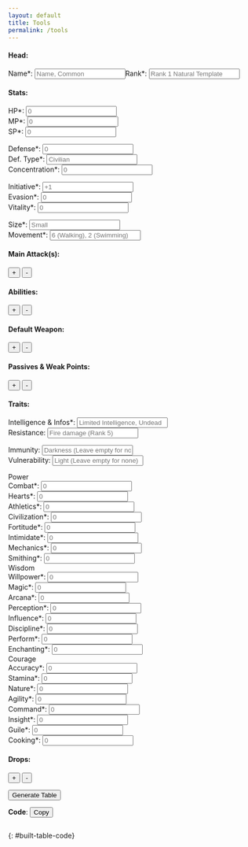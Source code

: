 ```yaml
---
layout: default
title: Tools
permalink: /tools
---
```


#### Head:

<form style="display:flex;">
    <div class="large-input">
        <label for="id_name">Name*:</label>
        <input id="id_name" type="text" placeholder="Name, Common">
    </div>
    <div class="large-input">
        <label for="id_rank">Rank*:</label>
        <input id="id_rank" type="text" placeholder="Rank 1 Natural Template">
    </div>
</form>

#### Stats:

<form>
    <div class="small-input">
        <label for="id_hp">HP*:</label>
        <input id="id_hp" type="text" placeholder="0">
    </div>
    <div class="small-input">
        <label for="id_mp">MP*:</label>
        <input id="id_mp" type="text" placeholder="0">
    </div>
    <div class="small-input">
        <label for="id_sp">SP*:</label>
        <input id="id_sp" type="text" placeholder="0">
    </div>
</form>
<form>
    <div class="flex-shrink-0 small-input">
        <label for="id_defense">Defense*:</label>
        <input id="id_defense" type="text" placeholder="0">
    </div>
    <div class="large-input flex-grow-2 small-input">
        <label for="id_defense_type">Def. Type*:</label>
        <input id="id_defense_type" type="text" placeholder="Civilian">
    </div>
    <div class="flex-shrink-0 small-input">
        <label for="id_concentration">Concentration*:</label>
        <input id="id_concentration" type="text" placeholder="0">
    </div>
</form>
<form>
    <div class="small-input">
        <label for="id_initiative">Initiative*:</label>
        <input id="id_initiative" type="text" placeholder="+1">
    </div>
    <div class="small-input">
        <label for="id_evasion">Evasion*:</label>
        <input id="id_evasion" type="text" placeholder="0">
    </div>
    <div class="small-input">
        <label for="id_vitality">Vitality*:</label>
        <input id="id_vitality" type="text" placeholder="0">
    </div>
</form>
<form>
    <div class="large-input">
        <label for="id_size">Size*:</label>
        <input id="id_size" type="text" placeholder="Small">
    </div>
    <div class="large-input flex-grow-3">
        <label for="id_movement">Movement*:</label>
        <input id="id_movement" type="text" placeholder="6 (Walking), 2 (Swimming)">
    </div>
</form>

#### Main Attack(s):

<button type="button" name="button_add_main_attack" class="btn btn-purple" onclick="builderAddMainAttack()">+</button> <button type="button" name="button_remove_main_attack" class="btn btn-purple" onclick="builderAddMainAttack(true)">-</button>

<div id="main_attacks"></div>

#### Abilities:

<button type="button" name="button_add_ability" class="btn btn-purple" onclick="builderAddAbility()">+</button> <button type="button" name="button_remove_ability" class="btn btn-purple" onclick="builderAddAbility(true)">-</button>

<div id="abilities"></div>

#### Default Weapon:

<button type="button" name="button_add_weapon" class="btn btn-purple" onclick="builderAddWeapon()">+</button> <button type="button" name="button_remove_weapon" class="btn btn-purple" onclick="builderAddWeapon(true)">-</button>

<div id="weapons"></div>

#### Passives & Weak Points:

<button type="button" name="button_add_passive" class="btn btn-purple" onclick="builderAddPassive()">+</button> <button type="button" name="button_remove_passive" class="btn btn-purple" onclick="builderAddPassive(true)">-</button>

<div id="passives"></div>

#### Traits:

<form>
    <div class="large-input">
        <label for="id_traits_infos">Intelligence & Infos*:</label>
        <input id="id_traits_infos" type="text" placeholder="Limited Intelligence, Undead">
    </div>
    <div class="large-input">
        <label for="id_traits_infos">Resistance:</label>
        <input id="id_traits_infos" type="text" placeholder="Fire damage (Rank 5)">
    </div>
</form>
<form>
    <div class="large-input">
        <label for="id_traits_vulnerability">Immunity:</label>
        <input id="id_traits_vulnerability" type="text" placeholder="Darkness (Leave empty for none)">
    </div>
    <div class="large-input">
        <label for="id_traits_vulnerability">Vulnerability:</label>
        <input id="id_traits_vulnerability" type="text" placeholder="Light (Leave empty for none)">
    </div>
</form>
<form>
    <div class="traits small-input">
        <div class="traits-title">
            <span>Power</span>
        </div>
        <div>
            <label for="id_traits_combat">Combat*:</label>
            <input id="id_traits_combat" type="text" placeholder="0">
        </div>
        <div>
            <label for="id_traits_hearts">Hearts*:</label>
            <input id="id_traits_hearts" type="text" placeholder="0">
        </div>
        <div>
            <label for="id_traits_athletics">Athletics*:</label>
            <input id="id_traits_athletics" type="text" placeholder="0">
        </div>
        <div>
            <label for="id_traits_civilization">Civilization*:</label>
            <input id="id_traits_civilization" type="text" placeholder="0">
        </div>
        <div>
            <label for="id_traits_fortitude">Fortitude*:</label>
            <input id="id_traits_fortitude" type="text" placeholder="0">
        </div>
        <div>
            <label for="id_traits_intimidate">Intimidate*:</label>
            <input id="id_traits_intimidate" type="text" placeholder="0">
        </div>
        <div>
            <label for="id_traits_mechanics">Mechanics*:</label>
            <input id="id_traits_mechanics" type="text" placeholder="0">
        </div>
        <div>
            <label for="id_traits_smithing">Smithing*:</label>
            <input id="id_traits_smithing" type="text" placeholder="0">
        </div>
    </div>
    <div class="traits small-input">
        <div class="traits-title">
            <span>Wisdom</span>
        </div>
        <div>
            <label for="id_traits_willpower">Willpower*:</label>
            <input id="id_traits_willpower" type="text" placeholder="0">
        </div>
        <div>
            <label for="id_traits_magic">Magic*:</label>
            <input id="id_traits_magic" type="text" placeholder="0">
        </div>
        <div>
            <label for="id_traits_arcana">Arcana*:</label>
            <input id="id_traits_arcana" type="text" placeholder="0">
        </div>
        <div>
            <label for="id_traits_perception">Perception*:</label>
            <input id="id_traits_perception" type="text" placeholder="0">
        </div>
        <div>
            <label for="id_traits_influence">Influence*:</label>
            <input id="id_traits_influence" type="text" placeholder="0">
        </div>
        <div>
            <label for="id_traits_discipline">Discipline*:</label>
            <input id="id_traits_discipline" type="text" placeholder="0">
        </div>
        <div>
            <label for="id_traits_perform">Perform*:</label>
            <input id="id_traits_perform" type="text" placeholder="0">
        </div>        
        <div>
            <label for="id_traits_enchanting">Enchanting*:</label>
            <input id="id_traits_enchanting" type="text" placeholder="0">
        </div>
    </div>
    <div class="traits small-input">
        <div class="traits-title">
            <span>Courage</span>
        </div>
        <div>
            <label for="id_traits_accuracy">Accuracy*:</label>
            <input id="id_traits_accuracy" type="text" placeholder="0">
        </div>
        <div>
            <label for="id_traits_stamina">Stamina*:</label>
            <input id="id_traits_stamina" type="text" placeholder="0">
        </div>
        <div>
            <label for="id_traits_nature">Nature*:</label>
            <input id="id_traits_nature" type="text" placeholder="0">
        </div>
        <div>
            <label for="id_traits_agility">Agility*:</label>
            <input id="id_traits_agility" type="text" placeholder="0">
        </div>
        <div>
            <label for="id_traits_command">Command*:</label>
            <input id="id_traits_command" type="text" placeholder="0">
        </div>
        <div>
            <label for="id_traits_insight">Insight*:</label>
            <input id="id_traits_insight" type="text" placeholder="0">
        </div>
        <div>
            <label for="id_traits_guile">Guile*:</label>
            <input id="id_traits_guile" type="text" placeholder="0">
        </div>
        <div>
            <label for="id_traits_cooking">Cooking*:</label>
            <input id="id_traits_cooking" type="text" placeholder="0">
        </div>
    </div>
</form>

#### Drops:

<button type="button" name="button_add_drop" class="btn btn-purple" onclick="builderAddDrop()">+</button> <button type="button" name="button_remove_drop" class="btn btn-purple" onclick="builderAddDrop(true)">-</button>

<div id="drops"></div>

<div id="result_infos"></div>

<button type="button" name="button" class="btn" onclick="buildTable()">Generate Table</button>

<div id="built-table" class="table-wrapper"></div>

**Code**: <button type="button" name="button" class="btn" onclick="copyTableToClipboard()">Copy</button>
```
```
{: #built-table-code}